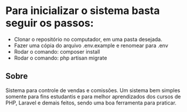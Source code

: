 
<h1>Para inicializar o sistema basta seguir os passos:</h1>

<ul>
    <li>Clonar o repositório no computador, em uma pasta desejada.</li>
    <li>Fazer uma cópia do arquivo .env.example e renomear para .env</li>
    <li>Rodar o comando: composer install</li>
    <li>Rodar o comando: php artisan migrate</li>
</ul>


<h2>Sobre</h2>
<p>Sistema para controle de vendas e comissões. Um sistema bem simples somente para fins estudantis e para melhor aprendizados dos cursos de PHP, Laravel e demais feitos, sendo uma boa ferramenta para praticar.</p>
